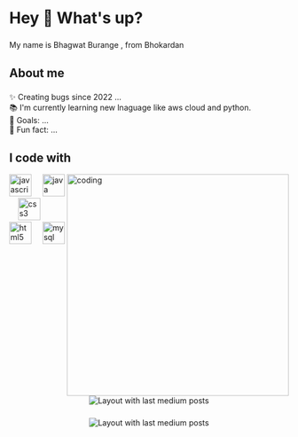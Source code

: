 <h1 align="left">Hey 👋 What's up?</h1>

###

<p align="left">My name is Bhagwat Burange , from Bhokardan</p>

###

<h2 align="left">About me</h2>

###

<p align="left">✨ Creating bugs since  2022 ...<br>📚 I'm currently learning  new lnaguage like aws cloud and python.<br>🎯 Goals: ...<br>🎲 Fun fact: ...</p>

###

<h2 align="left">I code with</h2>
<img  align="right" alt="coding" width="400" src="https://cloudinary-assets.dostuffmedia.com/res/dostuff-media/image/upload/event-7250270/1484124539.jpg"

###

<div align="left">
  <img src="https://cdn.jsdelivr.net/gh/devicons/devicon/icons/javascript/javascript-original.svg" height="40" alt="javascript logo"  />
  <img width="12" />
  <img src="https://cdn.jsdelivr.net/gh/devicons/devicon/icons/java/java-original.svg" height="40" alt="java logo"  />
  <img width="12" />
  <img src="https://cdn.jsdelivr.net/gh/devicons/devicon/icons/css3/css3-original.svg" height="40" alt="css3 logo"  />
  <img width="12" />
  <img src="https://cdn.jsdelivr.net/gh/devicons/devicon/icons/html5/html5-original.svg" height="40" alt="html5 logo"  />
  <img width="12" />
  <img src="https://cdn.jsdelivr.net/gh/devicons/devicon/icons/mysql/mysql-original.svg" height="40" alt="mysql logo"  />
</div>

###

<div align="center">
  <img src="https://github-read-medium-git-main.pahlevikun.vercel.app/latest?limit=4&username=the_Bhagvat" alt="Layout with last medium posts"  />
</div>

###

<div align="center">
  <img src="https://github-read-medium-git-main.pahlevikun.vercel.app/latest?limit=4" alt="Layout with last medium posts"  />
</div>

###
